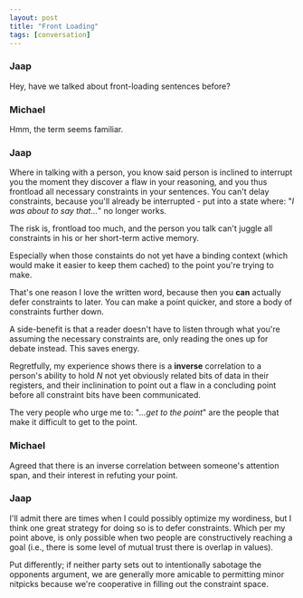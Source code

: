 ```yaml
---
layout: post
title: "Front Loading"
tags: [conversation]
---
```


### Jaap
Hey, have we talked about front-loading sentences before?

### Michael
Hmm, the term seems familiar.

### Jaap
Where in talking with a person, you know said person is inclined to interrupt
you the moment they discover a flaw in your reasoning, and you thus frontload
all necessary constraints in your sentences. You can't delay constraints, because
you'll already be interrupted - put into a state where: "*I was about to say
that...*" no longer works.

The risk is, frontload too much, and the person you talk can't juggle all constraints in 
his or her short-term active memory. 

Especially when those constaints do not yet have a binding context (which would make it
easier to keep them cached) to the point you're trying to make.

That's one reason I love the written word, because then you **can** actually defer
constraints to later. You can make a point quicker, and store a body of constraints 
further down.

A side-benefit is that a reader doesn't have to listen through what you're assuming
the necessary constraints are, only reading the ones up for debate instead. This saves energy.

Regretfully, my experience shows there is a **inverse** correlation to a person's ability to
hold *N* not yet obviously related bits of data in their registers, and their inclinination to
point out a flaw in a concluding point before all constraint bits have been communicated.

The very people who urge me to: "*...get to the point*" are the people that make it difficult to
get to the point.

### Michael
Agreed that there is an inverse correlation between someone's attention span, and
their interest in refuting your point.

### Jaap
I'll admit there are times when I could possibly optimize my wordiness, but I think
one great strategy for doing so is to defer constraints. Which per my point above, is only
possible when two people are constructively reaching a goal (i.e., there is some level of
mutual trust there is overlap in values).

Put differently; if neither party sets out to intentionally sabotage the opponents argument,
we are generally more amicable to permitting minor nitpicks because we're cooperative
in filling out the constraint space.
